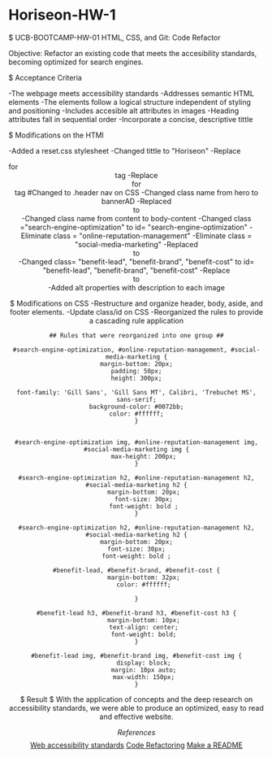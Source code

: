 # Horiseon-HW-1
$ UCB-BOOTCAMP-HW-01 HTML, CSS, and Git: Code Refactor 

Objective: Refactor an existing code that meets the accesibility standards, becoming optimized for search engines.

$ Acceptance Criteria

-The webpage meets accessibility standards
-Addresses semantic HTML elements
-The elements follow a logical structure independent of styling and positioning
-Includes accesible alt attributes in images
-Heading attributes fall in sequential order
-Incorporate a concise, descriptive tittle

$ Modifications on the HTMl 

-Added a reset.css stylesheet
-Changed tittle to "Horiseon" 
-Replace <div> for <header> tag
-Replace <div> for <nav> tag
    #Changed to .header nav on CSS
-Changed class name from hero to bannerAD
-Replaced <div> to <main>
-Changed class name from content to body-content
-Changed class ="search-engine-optimization" to id= "search-engine-optimization"
-Eliminate class = "online-reputation-management"
-Eliminate class = "social-media-marketing"
-Replaced <div> to <aside>
-Changed class= "benefit-lead", "benefit-brand", "benefit-cost" to id= "benefit-lead", "benefit-brand", "benefit-cost"
-Replace <div> to <footer>
-Added alt properties with description to each image

$ Modifications on CSS
-Restructure and organize header, body, aside, and footer elements.
-Update class/id on CSS
-Reorganized the rules to provide a cascading rule application 

    ## Rules that were reorganized into one group ##
    
    #search-engine-optimization, #online-reputation-management, #social-media-marketing {
    margin-bottom: 20px;
    padding: 50px;
    height: 300px;
   
    font-family: 'Gill Sans', 'Gill Sans MT', Calibri, 'Trebuchet MS', sans-serif;
    background-color: #0072bb;
    color: #ffffff;
    }


    #search-engine-optimization img, #online-reputation-management img, #social-media-marketing img {
        max-height: 200px;
    }

    #search-engine-optimization h2, #online-reputation-management h2, #social-media-marketing h2 {
        margin-bottom: 20px;
        font-size: 30px;
        font-weight: bold ;
    }
    
    #search-engine-optimization h2, #online-reputation-management h2, #social-media-marketing h2 {
    margin-bottom: 20px;
    font-size: 30px;
    font-weight: bold ;

    #benefit-lead, #benefit-brand, #benefit-cost {
        margin-bottom: 32px;
        color: #ffffff;
         
    }

    #benefit-lead h3, #benefit-brand h3, #benefit-cost h3 {
        margin-bottom: 10px;
        text-align: center;
        font-weight: bold;
    }

    #benefit-lead img, #benefit-brand img, #benefit-cost img {
        display: block;
        margin: 10px auto;
        max-width: 150px;
    }

$ Result $
With the application of concepts and the deep research on accessibility standards, we were able to produce an optimized, easy to read and effective website.


$$ References $$
[Web accessibility standards](https://www.w3.org/standards/webdesign/accessibility)
[Code Refactoring](https://www.altexsoft.com/blog/engineering/code-refactoring-best-practices-when-and-when-not-to-do-it/)
[Make a README](https://www.makeareadme.com/#template)
